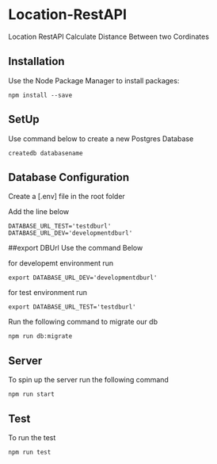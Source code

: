 # Location-RestAPI

Location RestAPI Calculate Distance Between two Cordinates


## Installation

Use the Node Package Manager to install packages:

```
npm install --save

```

## SetUp

Use command below to create a new Postgres Database

```
createdb databasename

```

## Database Configuration 

Create a [.env] file in the root folder

Add the line below
```
DATABASE_URL_TEST='testdburl'
DATABASE_URL_DEV='developmentdburl'

```
##export DBUrl 
Use the command Below

for developemt environment run

```
export DATABASE_URL_DEV='developmentdburl'
```
for test environment run 

```
export DATABASE_URL_TEST='testdburl'

```
Run the following command to migrate our db

```
npm run db:migrate

```
## Server

To spin up the server run the following command

```
npm run start
```

## Test 

To run the test 

```
npm run test
```

